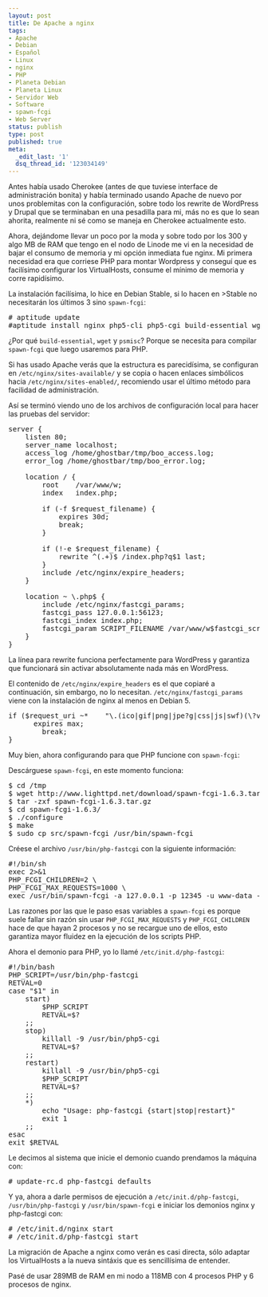 ```yaml
---
layout: post
title: De Apache a nginx
tags:
- Apache
- Debian
- Español
- Linux
- nginx
- PHP
- Planeta Debian
- Planeta Linux
- Servidor Web
- Software
- spawn-fcgi
- Web Server
status: publish
type: post
published: true
meta:
  _edit_last: '1'
  dsq_thread_id: '123034149'
---
```

Antes había usado Cherokee (antes de que tuviese interface de administración bonita) y había terminado usando Apache de nuevo por unos problemitas con la configuración, sobre todo los rewrite de WordPress y Drupal que se terminaban en una pesadilla para mi, más no es que lo sean ahorita, realmente ni sé como se maneja en Cherokee actualmente esto.

Ahora, dejándome llevar un poco por la moda y sobre todo por los 300 y algo MB de RAM que tengo en el nodo de Linode me vi en la necesidad de bajar el consumo de memoria y mi opción inmediata fue nginx. Mi primera necesidad era que corriese PHP para montar Wordpress y conseguí que es facilísimo configurar los VirtualHosts, consume el mínimo de memoria y corre rapidísimo.

La instalación facilísima, lo hice en Debian Stable, si lo hacen en >Stable no necesitarán los últimos 3 sino <code>spawn-fcgi</code>:
<pre># aptitude update
#aptitude install nginx php5-cli php5-cgi build-essential wget psmisc</pre>

¿Por qué <code>build-essential</code>, <code>wget</code> y <code>psmisc</code>? Porque se necesita para compilar <code>spawn-fcgi</code> que luego usaremos para PHP.

Si has usado Apache verás que la estructura es parecidísima, se configuran en <code>/etc/nginx/sites-available/</code> y se copia o hacen enlaces simbólicos hacia <code>/etc/nginx/sites-enabled/</code>, recomiendo usar el último método para facilidad de administración.

Así se terminó viendo uno de los archivos de configuración local para hacer las pruebas del servidor:
<pre>server {
	listen 80;
	server_name localhost;
	access_log /home/ghostbar/tmp/boo_access.log;
	error_log /home/ghostbar/tmp/boo_error.log;

	location / {
		root 	/var/www/w;
		index	index.php;
		
		if (-f $request_filename) {
			expires 30d;
			break;
		}

		if (!-e $request_filename) {
			rewrite ^(.+)$ /index.php?q$1 last;
		}
		include /etc/nginx/expire_headers;
	}

	location ~ \.php$ {
		include /etc/nginx/fastcgi_params;
		fastcgi_pass 127.0.0.1:56123;
		fastcgi_index index.php;
		fastcgi_param SCRIPT_FILENAME /var/www/w$fastcgi_script_name;
	}
}
</pre>

La línea para rewrite funciona perfectamente para WordPress y garantiza que funcionará sin activar absolutamente nada más en WordPress.

El contenido de <code>/etc/nginx/expire_headers</code> es el que copiaré a continuación, sin embargo, no lo necesitan. <code>/etc/nginx/fastcgi_params</code> viene con la instalación de nginx al menos en Debian 5.
<pre>if ($request_uri ~*	"\.(ico|gif|png|jpe?g|css|js|swf)(\?v\d\d?\.\d\d?\.\d\d?)?$") {
	  expires max;
	    break;
}
</pre>

Muy bien, ahora configurando para que PHP funcione con <code>spawn-fcgi</code>:

Descárguese <code>spawn-fcgi</code>, en este momento funciona:
<pre>$ cd /tmp
$ wget http://www.lighttpd.net/download/spawn-fcgi-1.6.3.tar.gz
$ tar -zxf spawn-fcgi-1.6.3.tar.gz
$ cd spawn-fcgi-1.6.3/
$ ./configure
$ make
$ sudo cp src/spawn-fcgi /usr/bin/spawn-fcgi</pre>

Créese el archivo <code>/usr/bin/php-fastcgi</code> con la siguiente información:

<pre>#!/bin/sh
exec 2>&1
PHP_FCGI_CHILDREN=2 \
PHP_FCGI_MAX_REQUESTS=1000 \
exec /usr/bin/spawn-fcgi -a 127.0.0.1 -p 12345 -u www-data -f /usr/bin/php5-cgi</pre>

Las razones por las que le paso esas variables a <code>spawn-fcgi</code> es porque suele fallar sin razón sin usar <code>PHP_FCGI_MAX_REQUESTS</code> y <code>PHP_FCGI_CHILDREN</code> hace de que hayan 2 procesos y no se recargue uno de ellos, esto garantiza mayor fluidez en la ejecución de los scripts PHP.

Ahora el demonio para PHP, yo lo llamé <code>/etc/init.d/php-fastcgi</code>:
<pre>#!/bin/bash
PHP_SCRIPT=/usr/bin/php-fastcgi
RETVAL=0
case "$1" in
	start)
		$PHP_SCRIPT
		RETVAL=$?
	;;
	stop)
		killall -9 /usr/bin/php5-cgi
		RETVAL=$?
	;;
	restart)
		killall -9 /usr/bin/php5-cgi
		$PHP_SCRIPT
		RETVAL=$?
	;;
	*)
		echo "Usage: php-fastcgi {start|stop|restart}"
		exit 1
	;;
esac
exit $RETVAL
</pre>

Le decimos al sistema que inicie el demonio cuando prendamos la máquina con:
<pre># update-rc.d php-fastcgi defaults</pre>

Y ya, ahora a darle permisos de ejecución a <code>/etc/init.d/php-fastcgi</code>, <code>/usr/bin/php-fastcgi</code> y <code>/usr/bin/spawn-fcgi</code> e iniciar los demonios nginx y php-fastcgi con:
<pre># /etc/init.d/nginx start
# /etc/init.d/php-fastcgi start</pre>

La migración de Apache a nginx como verán es casi directa, sólo adaptar los VirtualHosts a la nueva sintáxis que es sencillísima de entender.

Pasé de usar 289MB de RAM en mi nodo a 118MB con 4 procesos PHP y 6 procesos de nginx.
